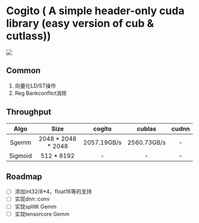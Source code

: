 # Cogito ( A simple header-only cuda library (easy version of cub & cutlass))

![](https://img.shields.io/github/workflow/status/sjfeng1999/cogito/release)

## Common

1. 向量化LD/ST操作
2. Reg Bankconflict消除

## Throughput

| Algo           |    Size              |    cogito      |    cublas      |   cudnn     |
|:--------------:|:--------------------:|:--------------:|:--------------:|:-----------:|
| Sgemm          | 2048 * 2048 * 2048   |  2057.19GB/s   |  2560.73GB/s   |      -      |
| Sigmoid        |   512 * 8192         |  -             |       -        |      -      |

## Roadmap

- [ ] 添加int32/8*4，float16等的支持
- [ ] 实现dnn::conv
- [ ] 实现splitK Gemm
- [ ] 实现tensorcore Gemm 
